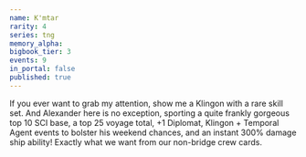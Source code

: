 ```yaml
---
name: K'mtar
rarity: 4
series: tng
memory_alpha:
bigbook_tier: 3
events: 9
in_portal: false
published: true
---
```


If you ever want to grab my attention, show me a Klingon with a rare skill set. And Alexander here is no exception, sporting a quite frankly gorgeous top 10 SCI base, a top 25 voyage total, +1 Diplomat, Klingon + Temporal Agent events to bolster his weekend chances, and an instant 300% damage ship ability! Exactly what we want from our non-bridge crew cards.
